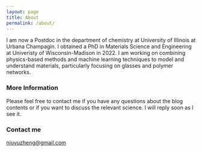 ```yaml
---
layout: page
title: About
permalink: /about/
---
```


I am now a Postdoc in the department of chemistry at University of Illinois at Urbana Champagin. I obtained a PhD in Materials Science and Engineering at Univeristy of Wisconsin-Madison in 2022. I am working on combining physics-based methods and machine learning techniques to model and understand materials, particularly focusing on glasses and polymer networks. 

### More Information

Please feel free to contact me if you have any questions about the blog contents or if you want to discuss the relevant science. I will reply soon as I see it. 

### Contact me

[njuyuzheng@gmail.com](mailto:email@domain.com)
